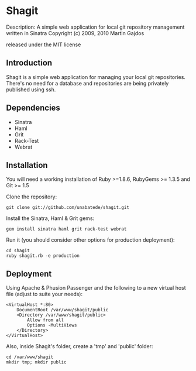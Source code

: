 Shagit
============

Description: A simple web application for local git repository management written in Sinatra
Copyright (c) 2009, 2010 Martin Gajdos

released under the MIT license

Introduction
------------

Shagit is a simple web application for managing your local git repositories. There's no need for a database and repositories are being privately published using ssh.

Dependencies
------------

* Sinatra
* Haml
* Grit
* Rack-Test
* Webrat

Installation
------------

You will need a working installation of Ruby >=1.8.6, RubyGems >= 1.3.5 and Git >= 1.5

Clone the repository:

    git clone git://github.com/unabatede/shagit.git

Install the Sinatra, Haml & Grit gems:

    gem install sinatra haml grit rack-test webrat

Run it (you should consider other options for production deployment):

    cd shagit
    ruby shagit.rb -e production

Deployment
----------

Using Apache & Phusion Passenger and the following to a new virtual host file (adjust to suite your needs):

    <VirtualHost *:80>
        DocumentRoot /var/www/shagit/public
        <Directory /var/www/shagit/public>
            Allow from all
            Options -MultiViews
        </Directory>
    </VirtualHost>


Also, inside Shagit's folder, create a 'tmp' and 'public' folder:

    cd /var/www/shagit
    mkdir tmp; mkdir public
